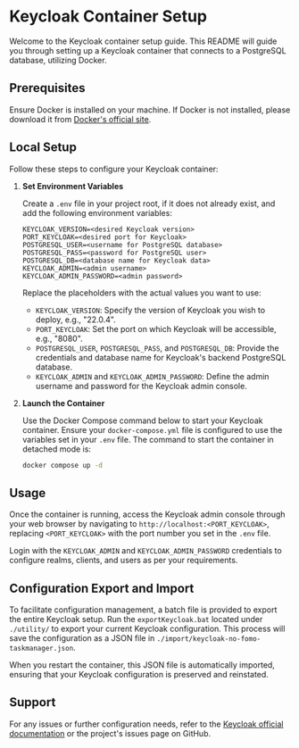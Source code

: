 # Keycloak Container Setup

Welcome to the Keycloak container setup guide. This README will guide you through setting up a Keycloak container that connects to a PostgreSQL database, utilizing Docker.

## Prerequisites

Ensure Docker is installed on your machine. If Docker is not installed, please download it from [Docker's official site](https://www.docker.com/get-started).

## Local Setup

Follow these steps to configure your Keycloak container:

1. **Set Environment Variables**

   Create a `.env` file in your project root, if it does not already exist, and add the following environment variables:

   ```
   KEYCLOAK_VERSION=<desired Keycloak version>
   PORT_KEYCLOAK=<desired port for Keycloak>
   POSTGRESQL_USER=<username for PostgreSQL database>
   POSTGRESQL_PASS=<password for PostgreSQL user>
   POSTGRESQL_DB=<database name for Keycloak data>
   KEYCLOAK_ADMIN=<admin username>
   KEYCLOAK_ADMIN_PASSWORD=<admin password>
   ```

   Replace the placeholders with the actual values you want to use:
   - `KEYCLOAK_VERSION`: Specify the version of Keycloak you wish to deploy, e.g., "22.0.4".
   - `PORT_KEYCLOAK`: Set the port on which Keycloak will be accessible, e.g., "8080".
   - `POSTGRESQL_USER`, `POSTGRESQL_PASS`, and `POSTGRESQL_DB`: Provide the credentials and database name for Keycloak's backend PostgreSQL database.
   - `KEYCLOAK_ADMIN` and `KEYCLOAK_ADMIN_PASSWORD`: Define the admin username and password for the Keycloak admin console.

2. **Launch the Container**

   Use the Docker Compose command below to start your Keycloak container. Ensure your `docker-compose.yml` file is configured to use the variables set in your `.env` file. The command to start the container in detached mode is:

   ```bash
   docker compose up -d
   ```

## Usage

Once the container is running, access the Keycloak admin console through your web browser by navigating to `http://localhost:<PORT_KEYCLOAK>`, replacing `<PORT_KEYCLOAK>` with the port number you set in the `.env` file.

Login with the `KEYCLOAK_ADMIN` and `KEYCLOAK_ADMIN_PASSWORD` credentials to configure realms, clients, and users as per your requirements.

## Configuration Export and Import

To facilitate configuration management, a batch file is provided to export the entire Keycloak setup. Run the `exportKeycloak.bat` located under `./utility/` to export your current Keycloak configuration. This process will save the configuration as a JSON file in `./import/keycloak-no-fomo-taskmanager.json`.

When you restart the container, this JSON file is automatically imported, ensuring that your Keycloak configuration is preserved and reinstated. 

## Support

For any issues or further configuration needs, refer to the [Keycloak official documentation](https://www.keycloak.org/documentation.html) or the project's issues page on GitHub.
